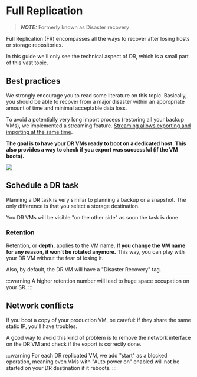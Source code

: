 # Full Replication

> **_NOTE:_**  Formerly known as Disaster recovery

Full Replication (FR) encompasses all the ways to recover after losing hosts or storage repositories.

In this guide we'll only see the technical aspect of DR, which is a small part of this vast topic.

## Best practices

We strongly encourage you to read some literature on this topic. Basically, you should be able to recover from a major disaster within an appropriate amount of time and minimal acceptable data loss.

To avoid a potentially very long import process (restoring all your backup VMs), we implemented a streaming feature. [Streaming allows exporting and importing at the same time](https://xen-orchestra.com/blog/vm-streaming-export-in-xenserver/).

**The goal is to have your DR VMs ready to boot on a dedicated host. This also provides a way to check if you export was successful (if the VM boots).**

![](https://xen-orchestra.com/blog/content/images/2015/10/newsolution.png)

## Schedule a DR task

Planning a DR task is very similar to planning a backup or a snapshot. The only difference is that you select a storage destination.

You DR VMs will be visible "on the other side" as soon the task is done.

### Retention

Retention, or **depth**, applies to the VM name. **If you change the VM name for any reason, it won't be rotated anymore.** This way, you can play with your DR VM without the fear of losing it.

Also, by default, the DR VM will have a "Disaster Recovery" tag.

:::warning
A higher retention number will lead to huge space occupation on your SR.
:::

## Network conflicts

If you boot a copy of your production VM, be careful: if they share the same static IP, you'll have troubles.

A good way to avoid this kind of problem is to remove the network interface on the DR VM and check if the export is correctly done.

:::warning
For each DR replicated VM, we add "start" as a blocked operation, meaning even VMs with "Auto power on" enabled will not be started on your DR destination if it reboots.
:::
